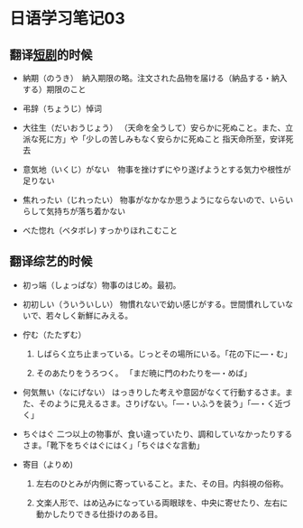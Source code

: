 # 日语学习笔记03

## 翻译[短剧](https://www.bilibili.com/video/BV1Ly4y1v7MG/)的时候

+ 納期（のうき）　納入期限の略。注文された品物を届ける（納品する・納入する）期限のこと
+ 弔辞（ちょうじ）悼词
+ 大往生（だいおうじょう） （天命を全うして）安らかに死ぬこと。また、立派な死に方」や「少しの苦しみもなく安らかに死ぬこと 指天命所至，安详死去

+ 意気地（いくじ）がない　物事を挫けずにやり遂げようとする気力や根性が足りない
+ 焦れったい（じれったい） 物事がなかなか思うようにならないので、いらいらして気持ちが落ち着かない
+ べた惚れ（ベタボレ) すっかりほれこむこと


## 翻译综艺的时候
+ 初っ端（しょっぱな）物事のはじめ。最初。

+ 初初しい（ういういしい） 物慣れないで幼い感じがする。世間慣れしていないで、若々しく新鮮にみえる。

+ 佇む（たたずむ） 

    1. しばらく立ち止まっている。じっとその場所にいる。「花の下に―・む」

    2. そのあたりをうろつく。 「まだ暁に門のわたりを―・めば」

+ 何気無い（なにげない） はっきりした考えや意図がなくて行動するさま。また、そのように見えるさま。さりげない。「―・いふうを装う」「―・く近づく」

+ ちぐはぐ 二つ以上の物事が、食い違っていたり、調和していなかったりするさま。「靴下をちぐはぐにはく」「ちぐはぐな言動」

+ 寄目（よりめ)

    1. 左右のひとみが内側に寄っていること。また、その目。内斜視の俗称。

    2. 文楽人形で、はめ込みになっている両眼球を、中央に寄せたり、左右に動かしたりできる仕掛けのある目。